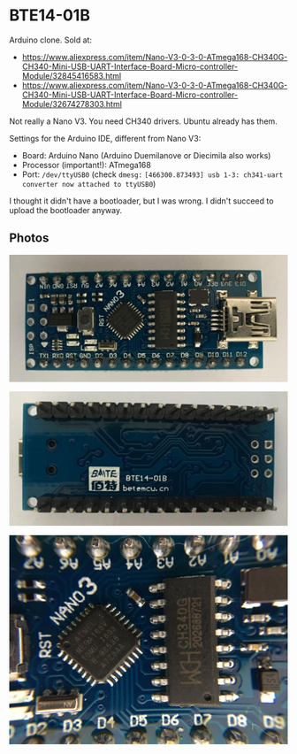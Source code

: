 # BTE14-01B

Arduino clone.
Sold at:
* https://www.aliexpress.com/item/Nano-V3-0-3-0-ATmega168-CH340G-CH340-Mini-USB-UART-Interface-Board-Micro-controller-Module/32845416583.html
* https://www.aliexpress.com/item/Nano-V3-0-3-0-ATmega168-CH340G-CH340-Mini-USB-UART-Interface-Board-Micro-controller-Module/32674278303.html

Not really a Nano V3. You need CH340 drivers. Ubuntu already has them.

Settings for the Arduino IDE, different from Nano V3:
* Board: Arduino Nano (Arduino Duemilanove or Diecimila also works)
* Processor (important!): ATmega168
* Port: `/dev/ttyUSB0` (check `dmesg:` `[466300.873493] usb 1-3: ch341-uart converter now attached to ttyUSB0`)

I thought it didn't have a bootloader, but I was wrong. I didn't succeed to upload the bootloader anyway.

## Photos

![Front](assets/bte14-01b-front.jpg)

![Back](assets/bte14-01b-back.jpg)

![Front zoomed](assets/bte14-01b-front-zoomed.jpg)
